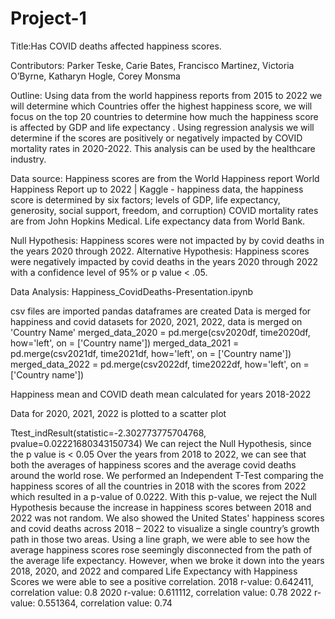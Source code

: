 # Project-1
Title:Has COVID deaths affected happiness scores.

Contributors: Parker Teske, Carie Bates, Francisco Martinez, Victoria O’Byrne, Katharyn Hogle, Corey Monsma

Outline: Using data from the world happiness reports from  2015 to 2022  we will determine which Countries offer the highest happiness score, we will focus on the top 20 countries to determine how much the happiness score is affected by GDP and life expectancy .  Using regression analysis we will determine if the scores are positively or negatively impacted by COVID mortality rates in 2020-2022. This analysis can be used by the healthcare industry.

Data source: Happiness scores are from the World Happiness report 
World Happiness Report up to 2022 | Kaggle - happiness data, the happiness score is determined by six factors; levels of GDP, life expectancy, generosity, social support, freedom, and corruption)
COVID mortality rates are from John Hopkins Medical.
Life expectancy data from World Bank.


Null Hypothesis:
Happiness scores were not impacted by by covid deaths in the years 2020 through 2022.
Alternative Hypothesis:
Happiness scores were negatively impacted by covid deaths in the years 2020 through 2022 with a confidence level of 95% or p value < .05.

Data Analysis:
Happiness_CovidDeaths-Presentation.ipynb

csv files are imported 
pandas dataframes are created
Data is merged for happiness and covid datasets for 2020, 2021, 2022, data is merged on 'Country Name'
merged_data_2020 = pd.merge(csv2020df, time2020df, how='left', on = ['Country name'])
merged_data_2021 = pd.merge(csv2021df, time2021df, how='left', on = ['Country name'])
merged_data_2022 = pd.merge(csv2022df, time2022df, how='left', on = ['Country name'])

Happiness mean and COVID death mean calculated for years 2018-2022

Data for 2020, 2021, 2022 is plotted to a scatter plot

Ttest_indResult(statistic=-2.302773775704768, pvalue=0.02221680343150734)
We can reject the Null Hypothesis, since the p value is < 0.05
Over the years from 2018 to 2022, we can see that both the averages of happiness scores and the average covid deaths around the world rose. We performed an Independent T-Test comparing the happiness scores of all the countries in 2018 with the scores from 2022 which resulted in a p-value of 0.0222. With this p-value, we reject the Null Hypothesis because the increase in happiness scores between 2018 and 2022 was not random. We also showed the United States' happiness scores and covid deaths across 2018 – 2022 to visualize a single country’s growth path in those two areas.
Using a line graph, we were able to see how the average happiness scores rose seemingly disconnected from the path of the average life expectancy. However, when we broke it down into the years 2018, 2020, and 2022 and compared Life Expectancy with Happiness Scores we were able to see a positive correlation. 2018 r-value: 0.642411, correlation value: 0.8 2020 r-value: 0.611112, correlation value: 0.78 2022 r-value: 0.551364, correlation value: 0.74












